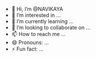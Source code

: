 - 👋 Hi, I’m @NAVIKAYA
- 👀 I’m interested in ...
- 🌱 I’m currently learning ...
- 💞️ I’m looking to collaborate on ...
- 📫 How to reach me ...
- 😄 Pronouns: ...
- ⚡ Fun fact: ...

<!---
NAVIKAYA/NAVIKAYA is a ✨ special ✨ repository because its `README.md` (this file) appears on your GitHub profile.
You can click the Preview link to take a look at your changes.
--->
